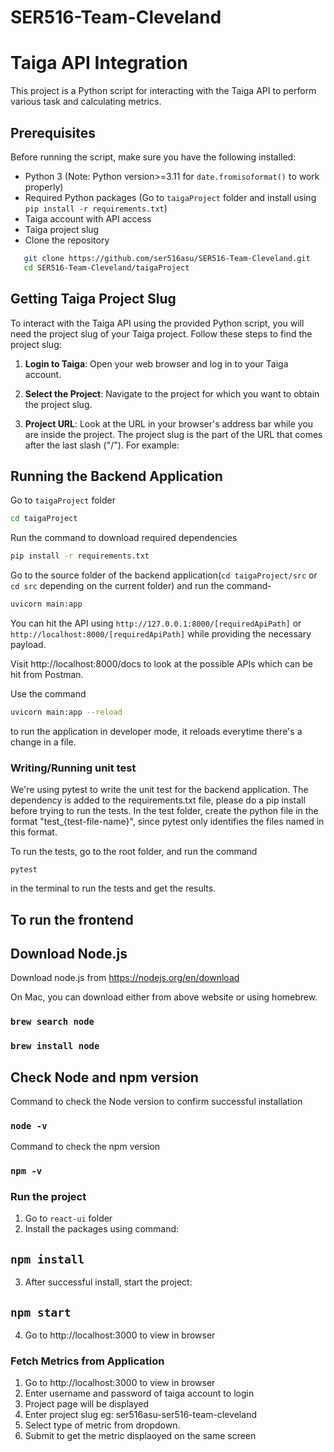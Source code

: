 # SER516-Team-Cleveland

# Taiga API Integration

This project is a Python script for interacting with the Taiga API to perform various task and calculating metrics.

## Prerequisites

Before running the script, make sure you have the following installed:

- Python 3 (Note: Python version>=3.11 for `date.fromisoformat()` to work properly)
- Required Python packages (Go to `taigaProject` folder and install using `pip install -r requirements.txt`)
- Taiga account with API access
- Taiga project slug
- Clone the repository
```bash
   git clone https://github.com/ser516asu/SER516-Team-Cleveland.git
   cd SER516-Team-Cleveland/taigaProject
```

## Getting Taiga Project Slug

To interact with the Taiga API using the provided Python script, you will need the project slug of your Taiga project. Follow these steps to find the project slug:

1. **Login to Taiga**: Open your web browser and log in to your Taiga account.

2. **Select the Project**: Navigate to the project for which you want to obtain the project slug.

3. **Project URL**: Look at the URL in your browser's address bar while you are inside the project. The project slug is the part of the URL that comes after the last slash ("/"). For example:


## Running the Backend Application

Go to `taigaProject` folder
``` bash
cd taigaProject
```
Run the command to download required dependencies
``` bash
pip install -r requirements.txt
```
Go to the source folder of the backend application(`cd taigaProject/src` or `cd src` depending on the current folder) and run the command- 
``` bash
uvicorn main:app 
```

You can hit the API using `http://127.0.0.1:8000/[requiredApiPath]` or `http://localhost:8000/[requiredApiPath]`
while providing the necessary payload. 

Visit http://localhost:8000/docs to look at the possible APIs which can be hit from Postman.

Use the command 
``` bash
uvicorn main:app --reload
```
to run the application in developer mode, it reloads everytime there's a change in a file. 

### Writing/Running unit test

We're using pytest to write the unit test for the backend application. 
The dependency is added to the requirements.txt file, please do a pip install before trying to run the tests. 
In the test folder, create the python file in the format "test_{test-file-name}", since pytest only identifies the 
files named in this format.

To run the tests, go to the root folder, and run the command 
```
pytest
```
in the terminal to run the tests and get the results.

## To run the frontend

## Download Node.js

Download node.js from https://nodejs.org/en/download

On Mac, you can download either from above website or using homebrew.

### `brew search node`


### `brew install node`

## Check Node and npm version

Command to check the Node version to confirm successful installation

### `node -v`

Command to check the npm version

### `npm -v`

### Run the project
1. Go to `react-ui` folder
2. Install the packages using command:
## `npm install`
3. After successful install, start the project:
## `npm start`
4. Go to http://localhost:3000 to view in browser

### Fetch Metrics from Application
1. Go to http://localhost:3000 to view in browser
2. Enter username and password of taiga account to login
3. Project page will be displayed
4. Enter project slug eg: ser516asu-ser516-team-cleveland
5. Select type of metric from dropdown.
6. Submit to get the metric displaoyed on the same screen
